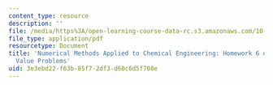 ```yaml
---
content_type: resource
description: ''
file: /media/https%3A/open-learning-course-data-rc.s3.amazonaws.com/10-34-numerical-methods-applied-to-chemical-engineering-fall-2015/3e3ebd22f63b85f72df3d60c6d5f708e_MIT10_34F15_Homework6_v2.pdf
file_type: application/pdf
resourcetype: Document
title: 'Numerical Methods Applied to Chemical Engineering: Homework 6 on Boundary
  Value Problems'
uid: 3e3ebd22-f63b-85f7-2df3-d60c6d5f708e
---
```

